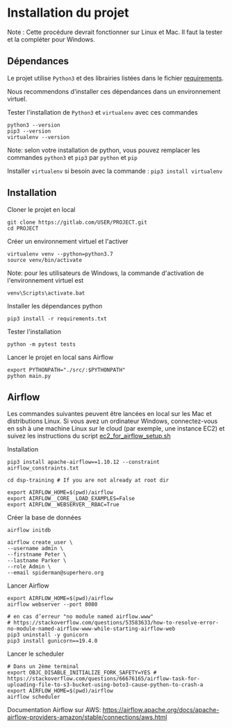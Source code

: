 # Installation du projet

Note : Cette procédure devrait fonctionner sur Linux et Mac. Il faut la tester et la compléter pour Windows.

## Dépendances

Le projet utilise `Python3` et des librairies listées dans le fichier [requirements](requirements.txt). 

Nous recommendons d'installer ces dépendances dans un environnement virtuel.

Tester l'installation de `Python3` et `virtualenv` avec ces commandes

    python3 --version
    pip3 --version
    virtualenv --version
    
Note: selon votre installation de python, vous pouvez remplacer les commandes `python3` et `pip3` par `python` et `pip`

Installer `virtualenv` si besoin avec la commande :  `pip3 install virtualenv`

## Installation 

Cloner le projet en local

    git clone https://gitlab.com/USER/PROJECT.git
    cd PROJECT

Créer un environnement virtuel et l'activer

    virtualenv venv --python=python3.7
    source venv/bin/activate
    
Note: pour les utilisateurs de Windows, la commande d'activation de l'environnement virtuel est
    
    venv\Scripts\activate.bat

Installer les dépendances python 

    pip3 install -r requirements.txt

Tester l'installation

    python -m pytest tests

Lancer le projet en local sans Airflow

    export PYTHONPATH="./src/:$PYTHONPATH"    
    python main.py

## Airflow

Les commandes suivantes peuvent être lancées en local sur les Mac et distributions Linux.
Si vous avez un ordinateur Windows, connectez-vous en ssh à une machine Linux sur le cloud (par exemple, une instance EC2) et suivez les instructions du script [ec2_for_airflow_setup.sh](ec2_for_airflow_setup.sh)

Installation

    pip3 install apache-airflow==1.10.12 --constraint airflow_constraints.txt

    cd dsp-training # If you are not already at root dir

    export AIRFLOW_HOME=$(pwd)/airflow
    export AIRFLOW__CORE__LOAD_EXAMPLES=False
    export AIRFLOW__WEBSERVER__RBAC=True

Créer la base de données

    airflow initdb

    airflow create_user \
    --username admin \
    --firstname Peter \
    --lastname Parker \
    --role Admin \
    --email spiderman@superhero.org

Lancer Airflow

    export AIRFLOW_HOME=$(pwd)/airflow
    airflow webserver --port 8080
    
    # en cas d’erreur "no module named airflow.www"
    # https://stackoverflow.com/questions/53583633/how-to-resolve-error-no-module-named-airflow-www-while-starting-airflow-web
    pip3 uninstall -y gunicorn
    pip3 install gunicorn==19.4.0

Lancer le scheduler

    # Dans un 2ème terminal
    export OBJC_DISABLE_INITIALIZE_FORK_SAFETY=YES # https://stackoverflow.com/questions/66676165/airflow-task-for-uploading-file-to-s3-bucket-using-boto3-cause-python-to-crash-a
    export AIRFLOW_HOME=$(pwd)/airflow
    airflow scheduler

Documentation Airflow sur AWS: https://airflow.apache.org/docs/apache-airflow-providers-amazon/stable/connections/aws.html

